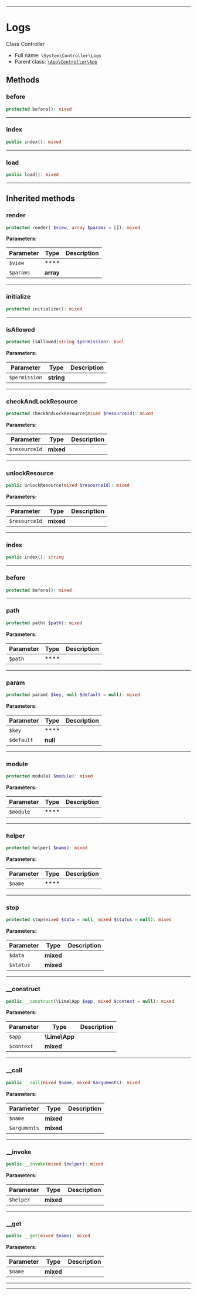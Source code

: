 ***

# Logs

Class Controller

* Full name: `\System\Controller\Logs`
* Parent class: [`\App\Controller\App`](../../App/Controller/App.md)

## Methods

### before

```php
protected before(): mixed
```

***

### index

```php
public index(): mixed
```

***

### load

```php
public load(): mixed
```

***

## Inherited methods

### render

```php
protected render( $view, array $params = []): mixed
```

**Parameters:**

| Parameter | Type | Description |
|-----------|------|-------------|
| `$view` | **** |  |
| `$params` | **array** |  |

***

### initialize

```php
protected initialize(): mixed
```

***

### isAllowed

```php
protected isAllowed(string $permission): bool
```

**Parameters:**

| Parameter | Type | Description |
|-----------|------|-------------|
| `$permission` | **string** |  |

***

### checkAndLockResource

```php
protected checkAndLockResource(mixed $resourceId): mixed
```

**Parameters:**

| Parameter | Type | Description |
|-----------|------|-------------|
| `$resourceId` | **mixed** |  |

***

### unlockResource

```php
public unlockResource(mixed $resourceId): mixed
```

**Parameters:**

| Parameter | Type | Description |
|-----------|------|-------------|
| `$resourceId` | **mixed** |  |

***

### index

```php
public index(): string
```

***

### before

```php
protected before(): mixed
```

***

### path

```php
protected path( $path): mixed
```

**Parameters:**

| Parameter | Type | Description |
|-----------|------|-------------|
| `$path` | **** |  |

***

### param

```php
protected param( $key, null $default = null): mixed
```

**Parameters:**

| Parameter | Type | Description |
|-----------|------|-------------|
| `$key` | **** |  |
| `$default` | **null** |  |

***

### module

```php
protected module( $module): mixed
```

**Parameters:**

| Parameter | Type | Description |
|-----------|------|-------------|
| `$module` | **** |  |

***

### helper

```php
protected helper( $name): mixed
```

**Parameters:**

| Parameter | Type | Description |
|-----------|------|-------------|
| `$name` | **** |  |

***

### stop

```php
protected stop(mixed $data = null, mixed $status = null): mixed
```

**Parameters:**

| Parameter | Type | Description |
|-----------|------|-------------|
| `$data` | **mixed** |  |
| `$status` | **mixed** |  |

***

### __construct

```php
public __construct(\Lime\App $app, mixed $context = null): mixed
```

**Parameters:**

| Parameter | Type | Description |
|-----------|------|-------------|
| `$app` | **\Lime\App** |  |
| `$context` | **mixed** |  |

***

### __call

```php
public __call(mixed $name, mixed $arguments): mixed
```

**Parameters:**

| Parameter | Type | Description |
|-----------|------|-------------|
| `$name` | **mixed** |  |
| `$arguments` | **mixed** |  |

***

### __invoke

```php
public __invoke(mixed $helper): mixed
```

**Parameters:**

| Parameter | Type | Description |
|-----------|------|-------------|
| `$helper` | **mixed** |  |

***

### __get

```php
public __get(mixed $name): mixed
```

**Parameters:**

| Parameter | Type | Description |
|-----------|------|-------------|
| `$name` | **mixed** |  |

***


***

